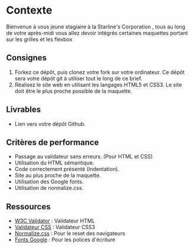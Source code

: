 # Contexte

Bienvenue à vous jeune stagiaire à la Starline's Corporation , tous au long de votre après-midi vous allez devoir intégrés certaines maquettes portant sur les grilles et les flexbox

## Consignes

1.  Forkez ce dépôt, puis clonez votre fork sur votre ordinateur. Ce dépôt sera votre dépôt git à utiliser tout le long de ce brief.
2.  Réalisez le site web en utilisant les langages HTML5 et CSS3. Le site doit être le plus proche possible de la maquette.

## Livrables

-   Lien vers votre dépôt Github.

## Critères de performance

-   Passage au validateur sans erreurs. (Pour HTML et CSS)
-   Utilisation du HTML sémantique.
-   Code correctement présenté (Indentation).
-   Site au plus proche de la maquette.
-   Utilisation des Google fonts.
-   Utilisation de normalize.css.

## Ressources

-  [W3C Validator](https://validator.w3.org/)  : Validateur HTML
-   [Validateur CSS](https://jigsaw.w3.org/css-validator/)  : Validateur CSS3
-   [Normalize.css](https://github.com/necolas/normalize.css) : Pour le reset des navigateurs
-   [Fonts Google](https://fonts.google.com/) : Pour les polices d'écriture

